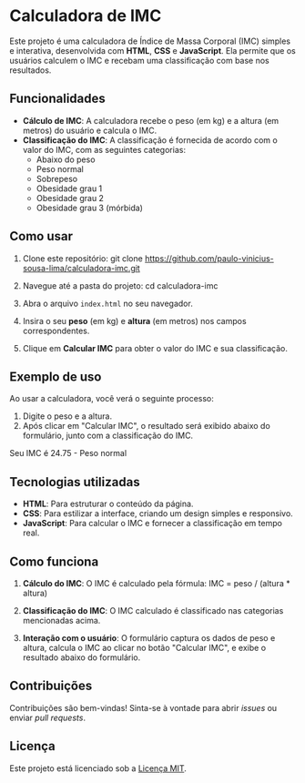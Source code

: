 # Calculadora de IMC

Este projeto é uma calculadora de Índice de Massa Corporal (IMC) simples e interativa, desenvolvida com **HTML**, **CSS** e **JavaScript**. Ela permite que os usuários calculem o IMC e recebam uma classificação com base nos resultados.

## Funcionalidades

- **Cálculo de IMC**: A calculadora recebe o peso (em kg) e a altura (em metros) do usuário e calcula o IMC.
- **Classificação do IMC**: A classificação é fornecida de acordo com o valor do IMC, com as seguintes categorias:
  - Abaixo do peso
  - Peso normal
  - Sobrepeso
  - Obesidade grau 1
  - Obesidade grau 2
  - Obesidade grau 3 (mórbida)
  
## Como usar

1. Clone este repositório:
   git clone https://github.com/paulo-vinicius-sousa-lima/calculadora-imc.git

2. Navegue até a pasta do projeto:
   cd calculadora-imc

3. Abra o arquivo `index.html` no seu navegador.

4. Insira o seu **peso** (em kg) e **altura** (em metros) nos campos correspondentes.

5. Clique em **Calcular IMC** para obter o valor do IMC e sua classificação.

## Exemplo de uso

Ao usar a calculadora, você verá o seguinte processo:

1. Digite o peso e a altura.
2. Após clicar em "Calcular IMC", o resultado será exibido abaixo do formulário, junto com a classificação do IMC.

Seu IMC é 24.75 - Peso normal

## Tecnologias utilizadas

- **HTML**: Para estruturar o conteúdo da página.
- **CSS**: Para estilizar a interface, criando um design simples e responsivo.
- **JavaScript**: Para calcular o IMC e fornecer a classificação em tempo real.

## Como funciona

1. **Cálculo do IMC**: O IMC é calculado pela fórmula:
   IMC = peso / (altura * altura)

2. **Classificação do IMC**: O IMC calculado é classificado nas categorias mencionadas acima.

3. **Interação com o usuário**: O formulário captura os dados de peso e altura, calcula o IMC ao clicar no botão "Calcular IMC", e exibe o resultado abaixo do formulário.

## Contribuições

Contribuições são bem-vindas! Sinta-se à vontade para abrir *issues* ou enviar *pull requests*.

## Licença

Este projeto está licenciado sob a [Licença MIT](LICENSE).
